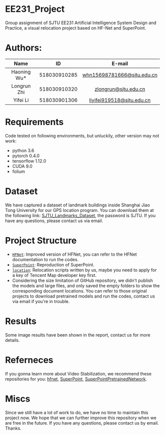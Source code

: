 # EE231_Project
Group assignment of SJTU EE231 Artificial Intelligence System Design and Practice, a visual relocation project based on HF-Net and SuperPoint.

# Authors:
| Name | ID | E-mail |
| :-----: | :----: | :----: |
| Haoning Wu* | 518030910285 | whn15698781666@sjtu.edu.cn |
| Longrun Zhi | 518030910320 | zlongrun@sjtu.edu.cn |
| Yifei Li | 518030901306 | liyifei919518@sjtu.edu.cn |

# Requirements
Code tested on following environments, but unluckily, other version may not work:
* python 3.6
* pytorch 0.4.0
* tensorflow 1.12.0
* CUDA 9.0
* folium

# Dataset
We have captured a dataset of landmark buildings inside Shanghai Jiao Tong University for our GPS location program. You can download them at the following link: [SJTU_Landmarks_Dataset](https://jbox.sjtu.edu.cn/l/LFjMRw), the password is SJTU. If you have any questions, please contact us via email.

# Project Structure
* [`HFNet`](HFNet): Improved version of HFNet, you can refer to the HFNet documentation to run the codes.
* [`SuperPoint`](SuperPoint): Reproduction of SuperPoint.
* [`location`](location.py): Relocation scripts written by us, maybe you need to apply for a key of Tencent Map developer key first.
* Considering the size limitation of GitHub repository, we didn't publish the models and large files, and only saved the empty folders to show the corresponding document locations. You can refer to those original projects to download pretrained models and run the codes, contact us via email if you're in trouble.

# Results 
 Some image results have been shown in the report, contact us for more details.

# Referneces
 If you gonna learn more about Video Stabilization, we recommend these repositories for you: [hfnet](https://github.com/ethz-asl/hfnet), [SuperPoint](https://github.com/rpautrat/SuperPoint), [SuperPointPretrainedNetwork](https://github.com/magicleap/SuperPointPretrainedNetwork).

# Miscs
 Since we still have a lot of work to do, we have no time to maintain this project now. We hope that we can further improve this repository when we are free in the future. If you have any questions, please contact us by email. Thanks.
